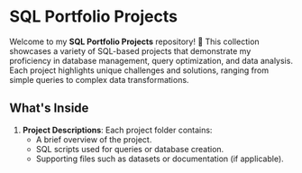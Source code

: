 # SQL Portfolio Projects

Welcome to my **SQL Portfolio Projects** repository! 🚀 This collection showcases a variety of SQL-based projects that demonstrate my proficiency in database management, query optimization, and data analysis. Each project highlights unique challenges and solutions, ranging from simple queries to complex data transformations.

## What's Inside

1. **Project Descriptions**: Each project folder contains:
   - A brief overview of the project.
   - SQL scripts used for queries or database creation.
   - Supporting files such as datasets or documentation (if applicable).

